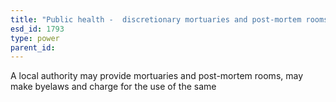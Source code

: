 ```yaml
---
title: "Public health -  discretionary mortuaries and post-mortem rooms."
esd_id: 1793
type: power
parent_id:  
---
```


A local authority may provide mortuaries and post-mortem rooms, may make byelaws and charge for the use of the same

